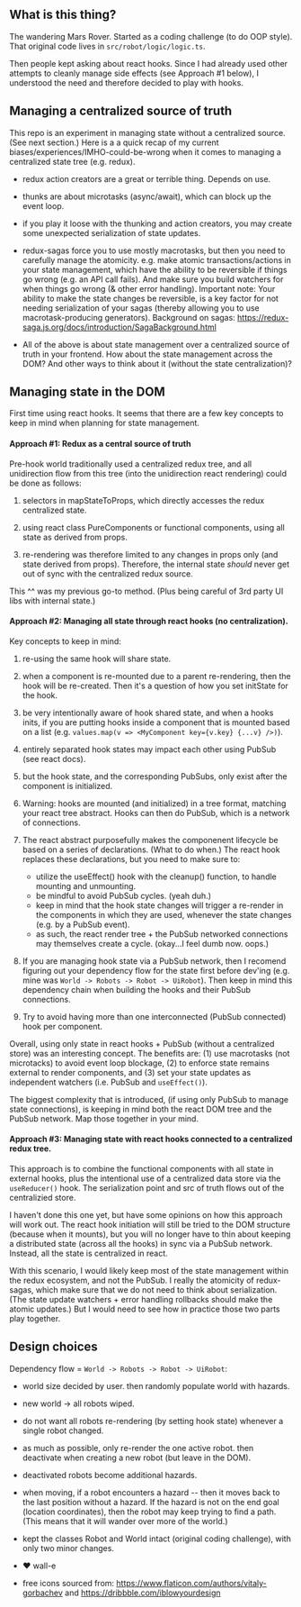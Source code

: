 ## What is this thing?

The wandering Mars Rover. Started as a coding challenge (to do OOP style). That original code lives in `src/robot/logic/logic.ts`.

Then people kept asking about react hooks. Since I had already used other attempts to cleanly manage side effects (see Approach #1 below), I understood the need and therefore decided to play with hooks.


## Managing a centralized source of truth

This repo is an experiment in managing state without a centralized source. (See next section.) Here is a a quick recap of my current biases/experiences/IMHO-could-be-wrong when it comes to managing a centralized state tree (e.g. redux).

* redux action creators are a great or terrible thing. Depends on use.

* thunks are about microtasks (async/await), which can block up the event loop.

* if you play it loose with the thunking and action creators, you may create some unexpected serialization of state updates.

* redux-sagas force you to use mostly macrotasks, but then you need to carefully manage the atomicity. e.g. make atomic transactions/actions in your state management, which have the ability to be reversible if things go wrong (e.g. an API call fails). And make sure you build watchers for when things go wrong (& other error handling). Important note: Your ability to make the state changes be reversible, is a key factor for not needing serialization of your sagas (thereby allowing you to use macrotask-producing generators). Background on sagas: https://redux-saga.js.org/docs/introduction/SagaBackground.html

* All of the above is about state management over a centralized source of truth in your frontend. How about the state management across the DOM? And other ways to think about it (without the state centralization)?


## Managing state in the DOM

First time using react hooks. It seems that there are a few key concepts to keep in mind when planning for state management.

#### Approach #1: Redux as a central source of truth

Pre-hook world traditionally used a centralized redux tree, and all unidirection flow from this tree (into the unidirection react rendering) could be done as follows:

1. selectors in mapStateToProps, which directly accesses the redux centralized state.

2. using react class PureComponents or functional components, using all state as derived from props.

3. re-rendering was therefore limited to any changes in props only (and state derived from props). Therefore, the internal state *should* never get out of sync with the centralized redux source.

This ^^ was my previous go-to method. (Plus being careful of 3rd party UI libs with internal state.)


#### Approach #2: Managing all state through react hooks (no centralization).

Key concepts to keep in mind:

1. re-using the same hook will share state.

2. when a component is re-mounted due to a parent re-rendering, then the hook will be re-created. Then it's a question of how you set initState for the hook.

3. be very intentionally aware of hook shared state, and when a hooks inits, if you are putting hooks inside a component that is mounted based on a list (e.g. `values.map(v => <MyComponent key={v.key} {...v} />)`).

4. entirely separated hook states may impact each other using PubSub (see react docs).

5. but the hook state, and the corresponding PubSubs, only exist after the component is initialized.

6. Warning: hooks are mounted (and initialized) in a tree format, matching your react tree abstract. Hooks can then do PubSub, which is a network of connections.

7. The react abstract purposefully makes the componenent lifecycle be based on a series of declarations. (What to do when.) The react hook replaces these declarations, but you need to make sure to:
    * utilize the useEffect() hook with the cleanup() function, to handle mounting and unmounting.
    * be mindful to avoid PubSub cycles. (yeah duh.)
    * keep in mind that the hook state changes will trigger a re-render in the components in which they are used, whenever the state changes (e.g. by a PubSub event).
    * as such, the react render tree + the PubSub networked connections may themselves create a cycle. (okay...I feel dumb now. oops.)

8. If you are managing hook state via a PubSub network, then I recomend figuring out your dependency flow for the state first before dev'ing (e.g. mine was `World -> Robots -> Robot -> UiRobot`). Then keep in mind this dependency chain when building the hooks and their PubSub connections.

9. Try to avoid having more than one interconnected (PubSub connected) hook per component.

Overall, using only state in react hooks + PubSub (without a centralized store) was an interesting concept. The benefits are: (1) use macrotasks (not microtacks) to avoid event loop blockage, (2) to enforce state remains external to render components, and (3) set your state updates as independent watchers (i.e. PubSub and `useEffect()`).

The biggest complexity that is introduced, (if using only PubSub to manage state connections), is keeping in mind both the react DOM tree and the PubSub network. Map those together in your mind.


#### Approach #3: Managing state with react hooks connected to a centralized redux tree.

This approach is to combine the functional components with all state in external hooks, plus the intentional use of a centralized data store via the `useReducer()` hook. The serialization point and src of truth flows out of the centralizied store.

I haven't done this one yet, but have some opinions on how this approach will work out. The react hook initiation will still be tried to the DOM structure (because when it mounts), but you will no longer have to thin about keeping a distributed state (across all the hooks) in sync via a PubSub network. Instead, all the state is centralized in react.

With this scenario, I would likely keep most of the state management within the redux ecosystem, and not the PubSub. I really the atomicity of redux-sagas, which make sure that we do not need to think about serialization. (The state update watchers + error handling rollbacks should make the atomic updates.) But I would need to see how in practice those two parts play together.


## Design choices

Dependency flow = `World -> Robots -> Robot -> UiRobot`:

* world size decided by user. then randomly populate world with hazards.

* new world -> all robots wiped.

* do not want all robots re-rendering (by setting hook state) whenever a single robot changed.

* as much as possible, only re-render the one active robot. then deactivate when creating a new robot (but leave in the DOM).

* deactivated robots become additional hazards.

* when moving, if a robot encounters a hazard -- then it moves back to the last position without a hazard. If the hazard is not on the end goal (location coordinates), then the robot may keep trying to find a path. (This means that it will wander over more of the world.)

* kept the classes Robot and World intact (original coding challenge), with only two minor changes.

* &#9829; wall-e

* free icons sourced from: https://www.flaticon.com/authors/vitaly-gorbachev and https://dribbble.com/iblowyourdesign 


